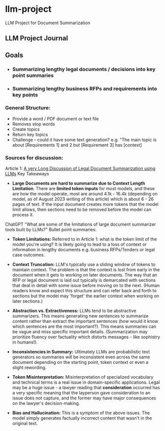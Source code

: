# llm-project
LLM Project for Document Summarization

## LLM Project Journal

## Goals

- ### Summarizing lengthy legal documents / decisions into key point summaries
- ### Summarizing lengthy business RFPs and requirements into key points

### General Structure:

- Provide a word / PDF document or text file
- Removes stop words
- Create topics 
- Return key topics
- Challenge - could it have some text generation? e.g. "The main topic is about [Requirements 1] and 2 but [Requirement 3] has [context]


### Sources for discussion:

Article 1: [A very Long Discussion of Legal Document Summarization using LLMs](https://www.linkedin.com/pulse/very-long-discussion-legal-document-summarization-using-leonard-park/)
Key Takeaways
- **Large Documents are hard to summarize due to Context Length Limitation**. There are **limited token inputs** for most models, and these are how the model operate, most are around 4.1k - 16.4k (depending on model, as of August 2023 writing of this article) which is about 6 - 26 pages of text. If the input document creates more tokens that the model limit allows, then sections need to be removed before the model can process it.


ChatGPT "What are some of the limitations of large document summarizer tools built by LLMs?"
Bullet point summaries:
- **Token Limitations:** Referred to in Article 1: what is the token limit of the model you're using? It is likely going to lead to a loss of context or information in lengthy documents e.g. business RFPs/Tenders or legal case outcomes.

- **Context Truncation:** LLM's typically use a sliding window of tokens to maintain context. The problem is that the context is lost from early in the document when it gets to working on later documents. The way that an RFP or legal document is laid out typically is demarcated with sections that deal in detail with some issue before moving on to the next. (Human readers know and expect this structure and can refer back and forth to sections but the model may 'forget' the earlier context when working on later sections.)

- **Abstraction vs. Extractiveness:** LLMs tend to be abstractive summarizers. This means generating new sentences to summarize content rather than extract the important sentences (how would it know which sentences are the most important?). This means summaries can be vague and miss specific important details. (Summarization may prioritize fluency over factuality which distorts messages - like sophistry in humans!).

- **Inconsistencies in Summary:** Ultimately LLMs are probabilistic text generators so summaries will be inconsistent even across the same document depending on the starting point, token context or even a slight rewording.

- **Token Misinterpretation:** Misinterpretation of specialized vocabulary and technical terms is a real issue in domain-specific applications. Legal may be a huge issue - a lawyer reading that **consideration** occurred has a very specific meaning that the layperson gave consideration to an issue does not capture, and the former may have major consequences on the lawyer's decision-making.

- **Bias and Hallucination:** This is a symptom of the above issues. The model simply generates factually incorrect content that wasn't in the original text.